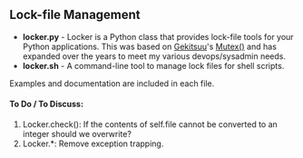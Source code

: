 Lock-file Management
------------------
* **locker.py** - Locker is a Python class that provides lock-file tools for your Python applications. 
This was based on [Gekitsuu](https://github.com/gekitsuu)'s [Mutex()](https://github.com/gekitsuu/mutex) and has 
expanded over the years to meet my various devops/sysadmin needs.  
* **locker.sh** - A command-line tool to manage lock files for shell scripts.  

Examples and documentation are included in each file.

#### To Do / To Discuss: 
1. Locker.check(): If the contents of self.file cannot be converted to an integer should we overwrite? 
2. Locker.*: Remove exception trapping.
